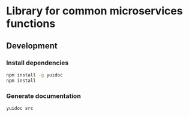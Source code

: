 # Library for common microservices functions

## Development
### Install dependencies
```bash
npm install -g yuidoc
npm install
```
### Generate documentation
```bash
yuidoc src
```
